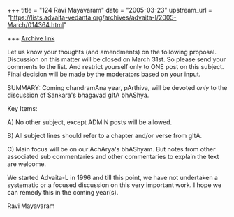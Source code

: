 +++
title = "124 Ravi Mayavaram"
date = "2005-03-23"
upstream_url = "https://lists.advaita-vedanta.org/archives/advaita-l/2005-March/014364.html"

+++
[Archive link](https://lists.advaita-vedanta.org/archives/advaita-l/2005-March/014364.html)

Let us know your thoughts (and amendments) on the following proposal. 
Discussion on this matter will be closed on March 31st. So please send 
your comments to the list. And restrict yourself only to ONE post on 
this subject. Final decision will be made by the moderators based on 
your input.



SUMMARY: Coming chandramAna year, pArthiva, will be devoted *only* to 
the discussion of Sankara's bhagavad gItA bhAShya.

Key Items:

A) No other subject, except ADMIN posts will be allowed.

B) All subject lines should refer to a chapter and/or verse from gItA.

C) Main focus will be on our AchArya's bhAShyam. But notes from other 
associated sub commentaries and other commentaries to explain the text 
are welcome.

We started Advaita-L in 1996 and till this point, we have not undertaken 
a systematic or a focused discussion on this very important work.  I 
hope we can remedy this in the coming year(s).


Ravi Mayavaram






